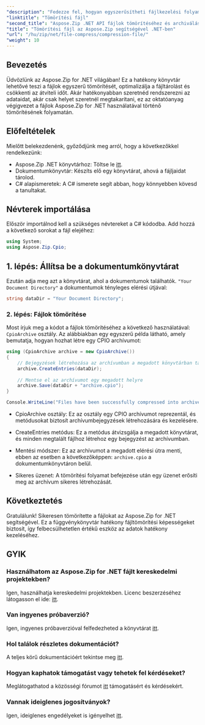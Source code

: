 ```yaml
---
"description": "Fedezze fel, hogyan egyszerűsítheti fájlkezelési folyamatát az Aspose.Zip for .NET segítségével. Ez a részletes útmutató végigvezeti a fájlok tömörítésének lépésein."
"linktitle": "Tömörítési fájl"
"second_title": "Aspose.Zip .NET API fájlok tömörítéséhez és archiválásához"
"title": "Tömörítési fájl az Aspose.Zip segítségével .NET-ben"
"url": "/hu/zip/net/file-compress/compression-file/"
"weight": 10
---
```


## Bevezetés

Üdvözlünk az Aspose.Zip for .NET világában! Ez a hatékony könyvtár lehetővé teszi a fájlok egyszerű tömörítését, optimalizálja a fájltárolást és csökkenti az átviteli időt. Akár hatékonyabban szeretnéd rendszerezni az adataidat, akár csak helyet szeretnél megtakarítani, ez az oktatóanyag végigvezet a fájlok Aspose.Zip for .NET használatával történő tömörítésének folyamatán.

## Előfeltételek

Mielőtt belekezdenénk, győződjünk meg arról, hogy a következőkkel rendelkezünk:

- Aspose.Zip .NET könyvtárhoz: Töltse le [itt](https://releases.aspose.com/zip/net/).
- Dokumentumkönyvtár: Készíts elő egy könyvtárat, ahová a fájljaidat tárolod.
- C# alapismeretek: A C# ismerete segít abban, hogy könnyebben kövesd a tanultakat.

## Névterek importálása

Először importálnod kell a szükséges névtereket a C# kódodba. Add hozzá a következő sorokat a fájl elejéhez:

```csharp
using System;
using Aspose.Zip.Cpio;
```

## 1. lépés: Állítsa be a dokumentumkönyvtárat

Ezután adja meg azt a könyvtárat, ahol a dokumentumok találhatók. `"Your Document Directory"` a dokumentumok tényleges elérési útjával:

```csharp
string dataDir = "Your Document Directory";
```

### 2. lépés: Fájlok tömörítése

Most írjuk meg a kódot a fájlok tömörítéséhez a következő használatával: `CpioArchive` osztály. Az alábbiakban egy egyszerű példa látható, amely bemutatja, hogyan hozhat létre egy CPIO archívumot:

```csharp
using (CpioArchive archive = new CpioArchive())
{
    // Bejegyzések létrehozása az archívumban a megadott könyvtárban található fájlok alapján
    archive.CreateEntries(dataDir);
    
    // Mentse el az archívumot egy megadott helyre
    archive.Save(dataDir + "archive.cpio");
}

Console.WriteLine("Files have been successfully compressed into archive.cpio!");
```

- CpioArchive osztály: Ez az osztály egy CPIO archívumot reprezentál, és metódusokat biztosít archívumbejegyzések létrehozására és kezelésére.
  
- CreateEntries metódus: Ez a metódus átvizsgálja a megadott könyvtárat, és minden megtalált fájlhoz létrehoz egy bejegyzést az archívumban.
  
- Mentési módszer: Ez az archívumot a megadott elérési útra menti, ebben az esetben a következőképpen: `archive.cpio` a dokumentumkönyvtáron belül.
  
- Sikeres üzenet: A tömörítési folyamat befejezése után egy üzenet erősíti meg az archívum sikeres létrehozását.

## Következtetés

Gratulálunk! Sikeresen tömörítette a fájlokat az Aspose.Zip for .NET segítségével. Ez a függvénykönyvtár hatékony fájltömörítési képességeket biztosít, így felbecsülhetetlen értékű eszköz az adatok hatékony kezeléséhez.

## GYIK

### Használhatom az Aspose.Zip for .NET fájlt kereskedelmi projektekben?
Igen, használhatja kereskedelmi projektekben. Licenc beszerzéséhez látogasson el ide: [itt](https://purchase.conholdate.com/buy).

### Van ingyenes próbaverzió?
Igen, ingyenes próbaverzióval felfedezheted a könyvtárat [itt](https://releases.aspose.com/).

### Hol találok részletes dokumentációt?
A teljes körű dokumentációért tekintse meg [itt](https://reference.aspose.com/zip/net/).

### Hogyan kaphatok támogatást vagy tehetek fel kérdéseket?
Meglátogathatod a közösségi fórumot [itt](https://forum.aspose.com/c/zip/37) támogatásért és kérdésekért.

### Vannak ideiglenes jogosítványok?
Igen, ideiglenes engedélyeket is igényelhet [itt](https://purchase.conholdate.com/temporary-license/).
